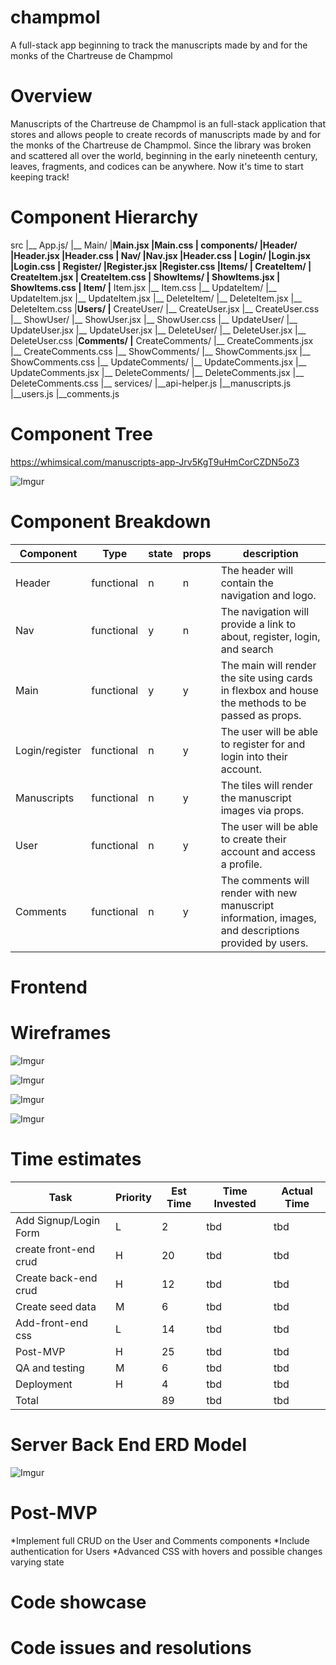 # champmol
A full-stack app beginning to track the manuscripts made by and for the monks of the Chartreuse de Champmol

# Overview

Manuscripts of the Chartreuse de Champmol is an full-stack application that stores and allows people to create records of manuscripts made by and for the monks of the Chartreuse de Champmol. Since the library was broken and scattered all over the world, beginning in the early nineteenth century, leaves, fragments, and codices can be anywhere. Now it's time to start keeping track!


# Component Hierarchy


src
|__ App.js/
|__ Main/
       |__Main.jsx
       |__Main.css
|__ components/
    |__Header/
       |__Header.jsx
       |__Header.css
    |__ Nav/
       |__Nav.jsx
       |__Header.css
    |__ Login/
       |__Login.jsx
       |__Login.css
    |__ Register/
       |__Register.jsx
       |__Register.css
    |__Items/
       |__ CreateItem/
          |__ CreateItem.jsx
          |__ CreateItem.css
       |__ ShowItems/
          |__ ShowItems.jsx
          |__ ShowItems.css
       |__ Item/
          |__ Item.jsx
          |__ Item.css
       |__ UpdateItem/
          |__ UpdateItem.jsx
          |__ UpdateItem.jsx
       |__ DeleteItem/
          |__ DeleteItem.jsx
          |__ DeleteItem.css
    |__Users/
       |__ CreateUser/
          |__ CreateUser.jsx
          |__ CreateUser.css
       |__ ShowUser/
          |__ ShowUser.jsx
          |__ ShowUser.css
       |__ UpdateUser/
          |__ UpdateUser.jsx
          |__ UpdateUser.jsx
       |__ DeleteUser/
          |__ DeleteUser.jsx
          |__ DeleteUser.css
    |__Comments/
      |__ CreateComments/
          |__ CreateComments.jsx
          |__ CreateComments.css
       |__ ShowComments/
          |__ ShowComments.jsx
          |__ ShowComments.css
       |__ UpdateComments/
          |__ UpdateComments.jsx
          |__ UpdateComments.jsx
       |__ DeleteComments/
          |__ DeleteComments.jsx
          |__ DeleteComments.css
|__ services/
    |__api-helper.js
    |__manuscripts.js
    |__users.js
    |__comments.js


# Component Tree

https://whimsical.com/manuscripts-app-Jrv5KgT9uHmCorCZDN5oZ3

![Imgur](https://i.imgur.com/xwBeMnC.png)

# Component Breakdown

| Component      | Type       | state | props | description                                                                                           |
|----------------|------------|-------|-------|-------------------------------------------------------------------------------------------------------|
| Header         | functional | n     | n     | The header will contain the navigation and logo.                                                      |
| Nav            | functional | y     | n     | The navigation will provide a link to about, register, login, and search                              |
| Main           | functional | y     | y     | The main will render the site using cards in flexbox and house the methods to be passed as props.     |
| Login/register | functional | n     | y     | The user will be able to register for and login into their account.                                   |
| Manuscripts    | functional | n     | y     | The tiles will render the manuscript images via props.                                                |
| User           | functional | n     | y     | The user will be able to create their account and access a profile.                                   |
| Comments       | functional | n     | y     | The comments will render with new manuscript information, images, and descriptions provided by users. |


# Frontend
# Wireframes

![Imgur](https://i.imgur.com/xvfYBNr.png)

![Imgur](https://i.imgur.com/i9WmiC5.png)

![Imgur](https://i.imgur.com/0iP7ys9.png)

![Imgur](https://i.imgur.com/1jhTPMw.png)

# Time estimates


| Task                  | Priority | Est Time | Time Invested | Actual Time |
|-----------------------|----------|----------|---------------|-------------|
| Add Signup/Login Form | L        | 2        | tbd           | tbd         |
| create front-end crud | H        | 20       | tbd           | tbd         |
| Create back-end crud  | H        | 12       | tbd           | tbd         |
| Create seed data      | M        | 6        | tbd           | tbd         |
| Add-front-end css     | L        | 14       | tbd           | tbd         |
| Post-MVP              | H        | 25       | tbd           | tbd         |
| QA and testing        | M        | 6        | tbd           | tbd         |
| Deployment            | H        | 4        | tbd           | tbd         |
| Total                 |          | 89       | tbd           | tbd         |



# Server Back End ERD Model

![Imgur](https://i.imgur.com/Igh0fXy.png)

# Post-MVP

*Implement full CRUD on the User and Comments components
*Include authentication for Users
*Advanced CSS with hovers and possible changes varying state

# Code showcase

# Code issues and resolutions
